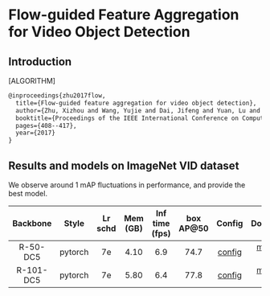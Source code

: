 # Flow-guided Feature Aggregation for Video Object Detection

## Introduction

[ALGORITHM]

```latex
@inproceedings{zhu2017flow,
  title={Flow-guided feature aggregation for video object detection},
  author={Zhu, Xizhou and Wang, Yujie and Dai, Jifeng and Yuan, Lu and Wei, Yichen},
  booktitle={Proceedings of the IEEE International Conference on Computer Vision},
  pages={408--417},
  year={2017}
}
```

## Results and models on ImageNet VID dataset

We observe around 1 mAP fluctuations in performance, and provide the best model.

|    Backbone     |  Style  | Lr schd | Mem (GB) | Inf time (fps) | box AP@50 | Config | Download |
| :-------------: | :-----: | :-----: | :------: | :------------: | :----: | :------: | :--------: |
|    R-50-DC5     |  pytorch  |   7e    | 4.10        | 6.9              | 74.7 | [config](fgfa_faster_rcnn_r50_dc5_1x_imagenetvid.py) | [model](https://download.openmmlab.com/mmtracking/vid/fgfa/fgfa_faster_rcnn_r50_dc5_1x_imagenetvid/fgfa_faster_rcnn_r50_dc5_1x_imagenetvid_20201228_022657-f42016f3.pth) &#124; [log](https://download.openmmlab.com/mmtracking/vid/fgfa/fgfa_faster_rcnn_r50_dc5_1x_imagenetvid/fgfa_faster_rcnn_r50_dc5_1x_imagenetvid_20201228_022657.log.json) |
|    R-101-DC5     |  pytorch  |   7e    | 5.80        | 6.4              | 77.8 | [config](fgfa_faster_rcnn_r101_dc5_1x_imagenetvid.py) | [model](https://download.openmmlab.com/mmtracking/vid/fgfa/fgfa_faster_rcnn_r101_dc5_1x_imagenetvid/fgfa_faster_rcnn_r101_dc5_1x_imagenetvid_20201219_011831-9c9d8183.pth) &#124; [log](https://download.openmmlab.com/mmtracking/vid/fgfa/fgfa_faster_rcnn_r101_dc5_1x_imagenetvid/fgfa_faster_rcnn_r101_dc5_1x_imagenetvid_20201219_011831.log.json) |
